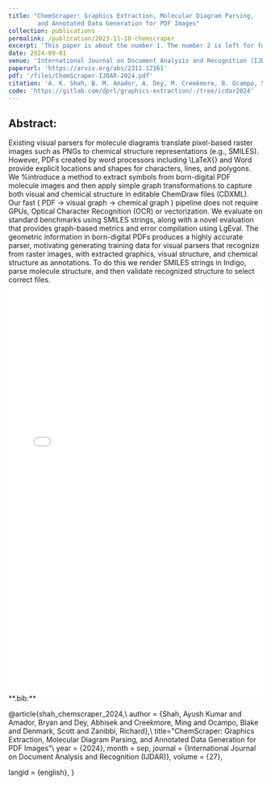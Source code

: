 ```yaml
---
title: "ChemScraper: Graphics Extraction, Molecular Diagram Parsing,
        and Annotated Data Generation for PDF Images"
collection: publications
permalink: /publication/2023-11-18-chemscraper
excerpt: 'This paper is about the number 1. The number 2 is left for future work.'
date: 2024-09-01
venue: 'International Journal on Document Analysis and Recognition (IJDAR)'
paperurl: 'https://arxiv.org/abs/2311.12161'
pdf: '/files/ChemScraper-IJDAR-2024.pdf'
citation: 'A. K. Shah, B. M. Amador, A. Dey, M. Creekmore, B. Ocampo, S. Denmark, and R. Zanibbi, "ChemScraper: Graphics Extraction, Molecular Diagram Parsing, and Annotated Data Generation for PDF Images," in Document Analysis and Recognition (Journal) - IJDAR vol. 27, May. 2024, submitted.'
code: 'https://gitlab.com/dprl/graphics-extraction/-/tree/icdar2024'
---
```


## Abstract:
Existing visual parsers for molecule diagrams translate pixel-based raster images such as  PNGs to chemical structure representations (e.g., SMILES). However, PDFs created by word processors including \LaTeX{} and Word provide explicit locations and shapes for characters, lines, and polygons. We %introduce a method to 
extract symbols from born-digital PDF molecule images and then apply simple graph transformations to capture both visual and chemical structure in editable ChemDraw files (CDXML). Our fast ( PDF $\rightarrow$ visual graph $\rightarrow$ chemical graph ) pipeline does not require GPUs, Optical Character Recognition (OCR) or vectorization.
We evaluate on standard benchmarks using SMILES strings, along with a novel evaluation that provides graph-based metrics and error compilation using LgEval. 
The geometric information in born-digital PDFs produces a highly accurate parser, motivating generating training data for visual parsers that recognize from raster images, with extracted graphics, visual structure, and chemical structure as annotations. To do this we render SMILES strings in Indigo, parse molecule structure, and then validate recognized structure to select correct files.


<!-- <iframe src="/files/ICDAR2023.pdf" width="100%" height="600" frameborder="no" border="0" marginwidth="0" marginheight="0"></iframe> -->

<!-- <br> -->

<iframe src="/files/ChemScraper-IJDAR-2024.pdf" width="100%" height="800" frameborder="no" border="0" marginwidth="0" marginheight="0"></iframe>


<br>
**.bib:**

@article{shah_chemscraper_2024,\\
  author = {Shah, Ayush Kumar and Amador, Bryan and Dey, Abhisek and Creekmore, Ming and Ocampo, Blake and Denmark, Scott and Zanibbi, Richard},\\
  title="ChemScraper: Graphics Extraction, Molecular Diagram Parsing, and Annotated Data Generation for PDF Images"\\
  year = {2024},
  month = sep,
  journal = {International Journal on Document Analysis and Recognition (IJDAR)},
  volume = {27},
  <!-- number = {3}, -->
  <!-- pages = {255--272}, -->
  <!-- issn = {1433-2825}, -->
  <!-- doi = {10.1007/s10032-023-00427-w}, -->
  <!-- urldate = {2023-10-31}, -->
  langid = {english},
}

<!-- {% include iframe_holder.html url="/files/P1.17-teaser.mov" width="560" height="325" %} -->
